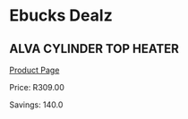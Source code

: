 
# Ebucks Dealz
## ALVA CYLINDER TOP HEATER
[Product Page](https://www.ebucks.com/web/shop/productSelected.do?prodId=76159550&catId=704982758)

Price: R309.00

Savings: 140.0


	